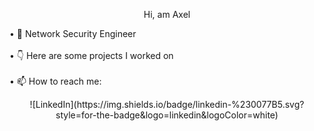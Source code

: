 <p align="center">Hi, am Axel</p>
• 💼 Network Security Engineer<br><br>
• 👇 Here are some projects I worked on<br><br>
• 📫 How to reach me:<br>
<p align="center">![LinkedIn](https://img.shields.io/badge/linkedin-%230077B5.svg?style=for-the-badge&logo=linkedin&logoColor=white)</p>

<!--
**axeldelas/axeldelas** is a ✨ _special_ ✨ repository because its `README.md` (this file) appears on your GitHub profile.

Here are some ideas to get you started:

- 🔭 I’m currently working on ...
- 🌱 I’m currently learning ...
- 👯 I’m looking to collaborate on ...
- 🤔 I’m looking for help with ...
- 💬 Ask me about ...

-->
